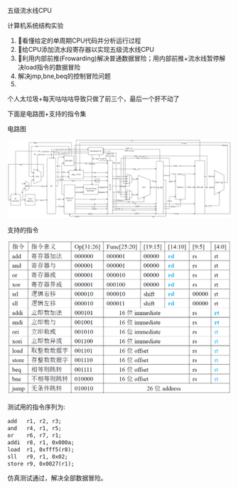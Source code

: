 五级流水线CPU

计算机系统结构实验

1. 看懂给定的单周期CPU代码并分析运行过程
2. 给CPU添加流水段寄存器以实现五级流水线CPU
3. 利用内部前推(Frowarding)解决普通数据冒险；用内部前推+流水线暂停解决load指令的数据冒险
4. 解决jmp,bne,beq的控制冒险问题
5. 

个人太垃圾+每天咕咕咕导致只做了前三个，最后一个肝不动了

下面是电路图+支持的指令集

电路图



![circuit](\imgs\circuit.png)

支持的指令


![ins](\imgs\ins.png)

测试用的指令序列为:

```
add   r1, r2, r3;
and   r4, r1, r5;
or    r6, r7, r1;
addi  r8, r1, 0x000a;	
load  r1, 0xfff5(r8);
sll   r9, r1, 0x02;
store r9, 0x0027(r1);
```

仿真测试通过，解决全部数据冒险。